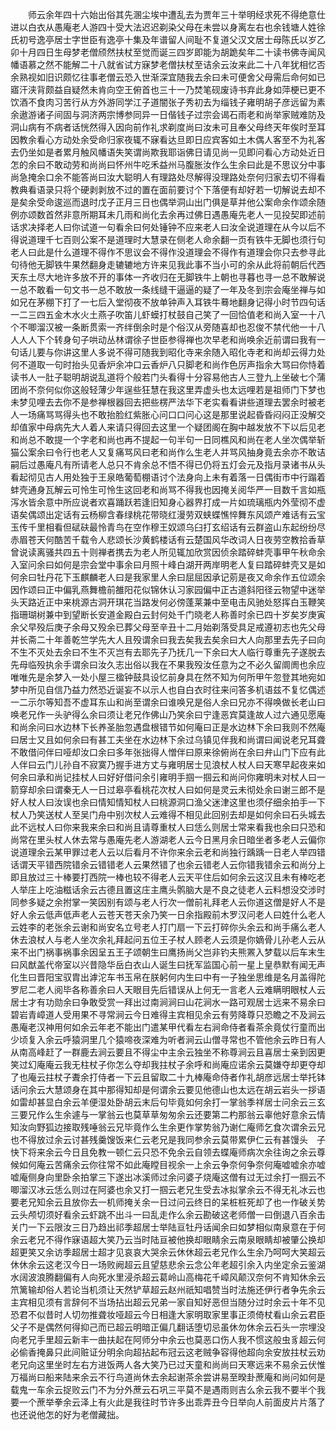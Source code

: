<!-- { "loadSidebar": true } -->
　　师云余年四十六始出俗其先溷尘埃中遭乱去为贾年三十举明经求死不得绝意仕进以白衣从愚庵老人游四十受大法迟迟剃染父母在未尝以身离左右也余钱塘人姓徐氏初号逸亭居士字世臣有逸亭十集及年谱留人间耻不复道父汉文居士母陈氏以岁乙卯十月四日生母梦老僧颀然扶杖至觉而诞三四岁即能为胡跪矣年二十读书佛寺闻风幡语慕之然不能解二十八就省试方寐梦老僧扶杖至诘余云汝来此二十八年犹相忆否余熟视如旧识颇忆往事老僧云恐入世渐深宜随我去余曰未可便舍父母需后命何如已寤汗浃背颇益自疑然未肯向空王俯首也三十一乃焚笔砚废诗书弃此身如萍梗已更不饮酒不食肉习苦行从方外游同学江子道闇张子秀初去为缁钱子雍明胡子彦远留为素余遨游诸子间固与洞济两宗博参同异一日偕钱子过宗会谒石雨老和尚举家贼难防及洞山病有不病者话恍然得入因向前作礼求剃度尚曰汝未可且奉父母终天年俟时至耳因教余看心方动处余受命归家夜辄不寐看达旦即日应宾客如土木偶人客至不为礼客去仍坐如是者累月触风幡语失笑谓尚欺我耶诣佛日请见尚一见即问看心方动处近日怎的余曰不敢动劳和尚尚曰怀州牛吃禾益州马腹胀汝作么生余曰此是不思议分中事尚急掩余口余不能答尚曰汝大聪明人有理路处尽解得没理路处奈何归家去切不得看教典看语录只将个硬剥剥放不过的置在面前要讨个下落便有却好若一切解说去却不是矣余受命逡巡而退时戊子正月三日也偶举洞山出门俱是草并他公案命余作颂余随例亦颂数首然非意所期耳未几雨和尚化去余再过佛日遇愚庵先老人一见投契即述前话求决择老人曰你试道一句看余曰何处锤钟不应来老人曰汝全说道理在从今以后不得说道理千七百则公案不是道理时大慧录在侧老人命余翻一页有铁牛无脚也须行句老人曰此是什么道理不得作不思议会不得作没道理会不得作有道理会你只去参寻此句待他无脚铁牛果然翻身走辘辘地方许来见我此事不当小可的余从此将前朝后代西天东土尽大地许多放不开的事体一齐收归在无脚铁牛上朝也寻暮也寻一总不敢解说一总不敢看一句文书一总不敢放一条线缝干逼逼的疑了一年及冬到宗会庵坐禅与如如兄在茅棚下打了一七后入堂彻夜不放单钟声入耳铁牛蓦地翻身记得小时节四句话一二三四五金木水火土燕子吹笛儿虾蟆打杖鼓自己笑了一回恰值老和尚入室一十八个不唧溜汉被一条断贯索一齐绊倒余时是个俗汉从旁随喜却也忍俊不禁代他一十八人人人下个转身句子哄动丛林谓徐子世臣参得禅也次早老和尚唤余近前谓曰我有一句话儿要与你讲这里人多说不得可随我到昭化寺来余随入昭化寺老和尚却云得力处何不道取一句时抬头见香炉余冲口云香炉八只脚老和尚作色厉声指余大骂曰你恃着读书人一肚子聪明胡说乱道将个般若门头看得十分容易他古人三登九上坐破七个蒲团尚不奈何似你这般轻薄少年逞些狂慧在我这里弄虚头也太远哩若是祖师门下梦也未梦见哩去去你不是参禅根器回去把些楞严法华下老实看看讲些道理去罢余时被老人一场痛骂骂得头也不敢抬脸红紫胀心问口口问心这是那里说起昏昏闷闷正没解交却值家中母病先大人着人来请只得回去这里一个疑团阁在胸中越发放不下以后见老和尚总不敢提一个字老和尚也再不提起一句半句一日同樵风和尚在老人坐次偶举斩猫公案余曰令行也老人又复痛骂风曰老和尚作么生老人并骂风抽身竟去余亦不敢诘嗣后过愚庵凡有所请老人总只不肯余总不悟不得已仍将五灯会元及指月录诸书从头看起彻见古人用处独于王泉皓葡萄棚语讨个法身向上未有着落一日偶街市中行蹋着蚌壳通身瓦解云可怜生可怜生这回老和尚骂不得我也因掩关阅华严一目数千言如瓶泻水皆余意中所应说者欢喜踊跃若逢旧知身心器界打成一片如琉璃瓶内外莹彻不虚语矣偶颂出定话有云杨柳含春绿桃花带晓红漫劳双蛱蝶憔悴舞东风颂产难话有云宝玉传千里相看但碔砆最怜青鸟在空作穆王奴颂乌臼打玄绍话有云群盗山东起纷纷尽赤眉苍天何酷苦千载令人悲颂长沙黄鹤楼话有云楚国风华改词人日夜劳空教拾香草曾说读离骚共四五十则禅者携去为老人所见辄加欣赏因侦余踏碎蚌壳事甲午秋命余入室问余曰如何是宗会堂中事余曰月照十峰白湖开两岸明老人复曰踏碎蚌壳又是如何余曰牡丹花下玉麒麟老人曰是我家里人余曰屈屈因承记莂是夜又命余作五位颂余因作颂曰正中偏乳燕舞檐前雒阳花似锦休认习家园偏中正古道斜阳径云物望中迷举头天路近正中来桃源古洞开琪花当路发何必傍蓬莱兼中至电击风驰处怒挥白玉鞭笑指珊瑚树兼中到望断长安道金殿白云封何处千门晓老人称善时余已四十岁矣岁庚寅余父早殁后庚子余母又殁余已葬父母至辛丑十二月始剃落受具足戒遵初志也先父母并长斋二十年善乾竺学先大人且殁谓余曰我去矣我去矣余曰大人向那里去先子曰向不生不灭处去余曰不生不灭岂有去耶先子乃抚几一下余曰大人临行尊重先子遂脱去先母临殁执余手谓余曰汝久志出俗以我在不果我殁汝任意为之不必久留阛阓也余应唯唯先是余梦入一处小屋三楹钟鼓具设忆前身具在然不知为何所甲午忽登其地宛如梦中所见自信乃益力然恐近诞妄不以示人也自白衣时往来问答多机语兹不复忆偶述一二示尔等知吾不虚耳东山和尚至谓余曰谁唤兄是俗人余曰兄亦不得唤做长老山曰唤老兄作一头驴得么余曰须让老兄作佛山乃笑余曰宁逢恶宾莫逢故人过六通见愿庵和尚余问曰水边林下长养圣胎忽遇盘根错节如何庵曰正是水边林下余曰我则不然庵曰居士又且如何余曰有甚工夫坐在水边林下余过乌镇见伴我和尚谓曰闻说老兄耳聋不敢借问伴曰哑却汝口余曰多年张拙得人憎伴曰原来徐俯尚在余曰弁山门下应有此人伴曰云门儿孙自不寂寞乃握手进方丈与雍明居士见浪杖人杖人曰天寒早起夜来如何余曰承和尚记挂杖人曰好好借问余引雍明手掴一掴云和尚问你雍明未对杖人曰一箭穿却余曰谓秦无人一日过皋亭看桃花次杖人曰如何是灵云未彻处余曰谢三郎不是好人杖人曰汝误也余曰情知情知杖人曰桃源洞口渔父迷津这里也须仔细余拍手一下杖人乃笑送杖人至吴门舟中别次杖人云难得不相见此回别去却是如何余曰石头城去此不远杖人曰你来我来余曰和尚且请尊重杖人曰恁么则居士常来看我也余曰只恐和尚常在里头杖人休去常与愚庵先老人游湖老人云今日黑月余日暗坐者多老人云偏你说道理余云某甲罪过老人云以后看月不许你来余云老和尚独行踽踽一日老人举四错话谓天平错西院错余云错错老人云果然错了也余云错老人云你错我错余云和尚分上即且放过三十棒要打西院一棒也较不得老人云天平住后如何余云这汉且未有棒吃老人举庄上吃油糍话余云古德且置这庄主鹰头鹘脑大是不良之徒老人云料想没交涉时同参多疑之余拊掌一笑因别有颂与老人行次一僧前礼拜老人云你道这僧是好人不是好人余云低声低声老人云苍天苍天余乃笑一日余指殿前木罗汉问老人曰姓什么老人云姓李的老张余云谢和尚安名立号老人打门扇一下云打碎你头余云和尚手痛么老人休去浪杖人与老人坐次余礼拜起问五位王子杖人顾老人云须是你嫡骨儿孙老人云从来不出门祸事祸事余因呈五王子颂朝生曰鹰扬尚父岂非钓夫熊罴入梦载以后车末生曰风猷盖代帝室以兴昔隐华岳白衣山人诞生曰抚军监国心前一星上皇恭默有闻无声化生曰晋阳宝驭胄出滹沱车书玉帛在朕躬何内生曰中有一子独坐思维是名月盖得陀罗尼二老人阅毕各称善余曰人天眼目先后错误从上何无一言老人云难瞒明眼杖人云居士才有功勋余曰争敢受赏一拜出过南涧涧曰山花涧水一路可观居士远来不易余曰碧岩青嶂道人受用果不寻常涧云今日难得主宾相见余云有劳降尊只恐瞻之不及涧云愚庵老汉神用何如余云年老不能出门遣某甲代看左右涧命侍者看茶余竟仗行童而出少顷复入余云呼猿洞里几个猿啼夜深难为听者涧云山僧寻常也不管他余云昨日有人从南高峰赶了一群鹿去涧云要且不得尘中主余云独坐不称尊涧云且喜居士亲到因更笑过幻庵庵云我无柱杖子你怎么夺却我拄杖子余呼和尚庵应诺余云莫嫌夺却更夺却了也庵云拄杖子聻余打侍者一下云且留取二十九棒庵命侍者作礼胡彦远居士举托钵话问余云大慧颂身在其中那得知却是何谓余云要见他德山也太远在胡云岩头一拶语如雷却甚显白余云羊便湿处卧胡云末后句毕竟如何余打一掌翁季祥居士问余云三玄三要兄作么生余遽与一掌翁云也莫草草匆匆余云还要第二杓那翁云辜他好意余云情知汝向野狐边接取残唾翁云兄毕竟作么生余更作掌势翁乃谢仁庵师乞食次谓余云兄也不得放过余云讨甚残羹馊饭来仁云老兄是我同参余云莫带累伊仁云有甚馒头　子快下将来余云今日且免教一顿仁云只恐不免余云自领去蝶庵师病次余往询之余云尊候如何庵云苦痛余云你往常不如此庵瞠目视余一上余云争奈何争奈何庵嘘嘘余亦嘘嘘庵侧身向里卧余拍掌三下遂出冰溪师过余问婆子烧庵这僧有过无过余打一掴云不唧溜汉冰云恁么则过在阿婆也余又打一掴云老兄生受去冰拟掌余云不得无礼冰云也要老兄知余云且放你去一机师掩关余一日过问云终日的呆桩桩死却了也一作破关势云头颅切须好看余云虾跳不出斗一曰乱走作么余云勘破这老师僧一曰倒退八百余击关门一下云限汝三日乃趋出祁季超居士举陆亘牡丹话闻余曰如梦相似南泉意在于何余云老兄不得作寐语超大笑乃云当时陆亘被他换却眼睛余云南泉眼睛却被肇公换却超更笑又余访季超居士超才见哀哀大哭余云休休超云老兄作么生余乃呵呵大笑超云休休余云这老汉今日一场败阙超云且望慈悲余云念公年老超引余入内坐定余云鉴湖水阔波浪腾翻偏有人向死水里浸杀超云葛岭山高梅花千嶂风颠汉奈何不肯知休余云笊篱输却俗人若论当机须让天然铲草超云赵州祇知唱赞当时法施还伊行者争先余云主宾相见须有言辞何不当场拈出超云兄弟一家自知好恶但当随分过时余云十年不见恐君不似昔时人切勿推聋妆哑超云今日相逢大家明取家里事正须倚杖看山余云君臣父子不是偶然何得抑己而已超云明暗正偏几翻话堕切忌虽休勿休余云石头一宗埋没向老兄手里超云新丰一曲扶起在阿师分中余云也莫恶口伤人我不惯这般虫豸超云何必偷香掩鼻只此间赃证分明余向超拈起布冠云这老贼争容得他超向余安放拄杖云劝老兄向这里坐时左右方进饭两人各大笑乃已过天童和尚尚曰天寒远来不易余云伏惟万福尚曰船来陆来余云不行鸟道尚休去余起谢茶余尝讲易至暌卦蔗庵和尚问如何是载鬼一车余云捉败云门不为分外蔗云石巩三平莫不是遇雨则吉么余云我不要半个我要一个蔗举拳余云泽上有火此是我往时节许多出乖弄丑今日举向人前面皮片片落了也还说他怎的好为老僧藏拙。
